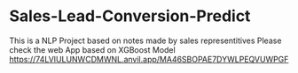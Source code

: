 # Sales-Lead-Conversion-Predict
This is a NLP Project based on notes made by sales representitives
Please check the web App based on XGBoost Model
https://74LVIULUNWCDMWNL.anvil.app/MA46SBOPAE7DYWLPEQVUWPGF
